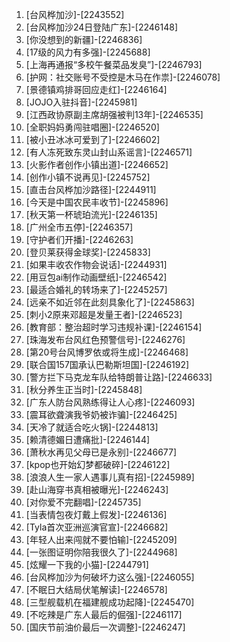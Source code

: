 
1. [台风桦加沙]-[2243552]
1. [台风桦加沙24日登陆广东]-[2246148]
1. [你没想到的新疆]-[2246836]
1. [17级的风力有多强]-[2245688]
1. [上海再通报“多校午餐菜品发臭”]-[2246793]
1. [护网：社交账号不受控是木马在作祟]-[2246078]
1. [景德镇鸡排哥回应走红]-[2246164]
1. [JOJO入驻抖音]-[2245981]
1. [江西政协原副主席胡强被判13年]-[2246535]
1. [全职妈妈勇闯驻唱圈]-[2246520]
1. [被小丑冰冰可爱到了]-[2246602]
1. [有人冻死致东灵山封山系谣言]-[2246571]
1. [火影作者创作小镇出道]-[2246652]
1. [创作小镇不说再见]-[2245752]
1. [直击台风桦加沙路径]-[2244911]
1. [今天是中国农民丰收节]-[2245896]
1. [秋天第一杯琥珀流光]-[2246135]
1. [广州全市五停]-[2246357]
1. [守护者们开播]-[2246263]
1. [登贝莱获得金球奖]-[2245833]
1. [如果丰收农作物会说话]-[2244931]
1. [用豆包ai制作动画壁纸]-[2246542]
1. [最适合婚礼的转场来了]-[2245257]
1. [远亲不如近邻在此刻具象化了]-[2245863]
1. [刺小2原来邓超是发量王者]-[2246523]
1. [教育部：整治超时学习违规补课]-[2246154]
1. [珠海发布台风红色预警信号]-[2246276]
1. [第20号台风博罗依或将生成]-[2246468]
1. [联合国157国承认巴勒斯坦国]-[2246192]
1. [警方拦下马克龙车队给特朗普让路]-[2246633]
1. [秋分养生正当时]-[2245848]
1. [广东人防台风熟练得让人心疼]-[2246093]
1. [震耳欲聋演我爷奶被诈骗]-[2246425]
1. [天冷了就适合吃火锅]-[2244813]
1. [赖清德媚日遭痛批]-[2246144]
1. [萧秋水再见父母已是永别]-[2246677]
1. [kpop也开始幻梦都破碎]-[2246122]
1. [浪浪人生一家人遇事儿真有招]-[2245989]
1. [赴山海穿书真相被曝光]-[2246243]
1. [对你爱不完翻唱]-[2245735]
1. [当表情包夜灯戴上假发]-[2246136]
1. [Tyla首次亚洲巡演官宣]-[2246682]
1. [年轻人出来闯就不要怕输]-[2245209]
1. [一张图证明你陪我很久了]-[2244968]
1. [炫耀一下我的小猫]-[2244791]
1. [台风桦加沙为何破坏力这么强]-[2246055]
1. [不眠日大结局伏笔解读]-[2246578]
1. [三型舰载机在福建舰成功起降]-[2245470]
1. [不吃辣是广东人最后的倔强]-[2246117]
1. [国庆节前油价最后一次调整]-[2246247]
